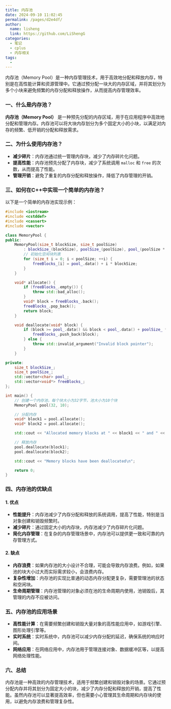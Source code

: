 ```yaml
---
title: 内存池
date: 2024-09-10 11:02:45
permalink: /pages/d2e4df/
author: 
  name: lisheng
  link: https://github.com/LiShengG
categories: 
  - 笔记
  - cplus
  - 内存相关
tags: 
  - 
---
```

内存池（Memory Pool）是一种内存管理技术，用于高效地分配和释放内存，特别是在高性能计算和资源管理中。它通过预分配一块大的内存区域，并将其划分为多个小块来避免频繁的内存分配和释放操作，从而提高内存管理效率。

### 一、什么是内存池？

**内存池（Memory Pool）** 是一种预先分配的内存区域，用于在应用程序中高效地分配和管理内存。内存池可以将大块内存划分为多个固定大小的小块，以满足对内存的频繁、低开销的分配和释放需求。

### 二、为什么使用内存池？

- **减少碎片**：内存池通过统一管理内存块，减少了内存碎片化问题。
- **提高性能**：内存池预先分配了内存块，减少了系统调用 `malloc` 和 `free` 的次数，从而提高了性能。
- **管理开销**：避免了重复的内存分配和释放操作，降低了内存管理的开销。

### 三、如何在C++中实现一个简单的内存池？

以下是一个简单的内存池实现示例：

```cpp
#include <iostream>
#include <cstddef>
#include <cassert>
#include <vector>

class MemoryPool {
public:
    MemoryPool(size_t blockSize, size_t poolSize)
        : blockSize_(blockSize), poolSize_(poolSize), pool_(poolSize * blockSize), freeBlocks_(poolSize) {
        // 初始化空闲块列表
        for (size_t i = 0; i < poolSize; ++i) {
            freeBlocks_[i] = pool_.data() + i * blockSize;
        }
    }

    void* allocate() {
        if (freeBlocks_.empty()) {
            throw std::bad_alloc();
        }
        void* block = freeBlocks_.back();
        freeBlocks_.pop_back();
        return block;
    }

    void deallocate(void* block) {
        if (block >= pool_.data() && block < pool_.data() + poolSize_ * blockSize_) {
            freeBlocks_.push_back(block);
        } else {
            throw std::invalid_argument("Invalid block pointer");
        }
    }

private:
    size_t blockSize_;
    size_t poolSize_;
    std::vector<char> pool_;
    std::vector<void*> freeBlocks_;
};

int main() {
    // 创建一个内存池，每个块大小为32字节，池大小为10个块
    MemoryPool pool(32, 10);

    // 分配内存
    void* block1 = pool.allocate();
    void* block2 = pool.allocate();

    std::cout << "Allocated memory blocks at " << block1 << " and " << block2 << "\n";

    // 释放内存
    pool.deallocate(block1);
    pool.deallocate(block2);

    std::cout << "Memory blocks have been deallocated\n";

    return 0;
}
```

### 四、内存池的优缺点

#### 1. 优点

- **性能提升**：内存池减少了内存分配和释放的系统调用，提高了性能，特别是当对象创建和销毁频繁时。
- **减少碎片**：通过固定大小的内存块，内存池减少了内存碎片化问题。
- **简化内存管理**：在复杂的内存管理场景中，内存池可以提供更一致和可靠的内存管理方式。

#### 2. 缺点

- **内存浪费**：如果内存池的大小设计不合理，可能会导致内存浪费。例如，如果池的块大小过大而实际需求较小，会浪费内存。
- **复杂性增加**：内存池的实现比普通的动态内存分配更复杂，需要管理池的状态和空闲块。
- **生命周期管理**：内存池管理的对象必须在池的生命周期内使用，池销毁后，其管理的内存不应被访问。

### 五、内存池的应用场景

- **高性能计算**：在需要频繁创建和销毁大量对象的高性能应用中，如游戏引擎、图形处理引擎等。
- **实时系统**：实时系统中，内存池可以减少内存分配的延迟，确保系统的响应时间。
- **网络应用**：在网络应用中，内存池用于管理连接对象、数据缓冲区等，以提高网络处理性能。

### 六、总结

内存池是一种高效的内存管理技术，适用于频繁创建和销毁对象的场景。它通过预分配内存并将其划分为固定大小的块，减少了内存分配和释放的开销，提高了性能。虽然内存池可以显著提高效率，但也需要小心管理其生命周期和内存块的使用，以避免内存浪费和管理复杂性。